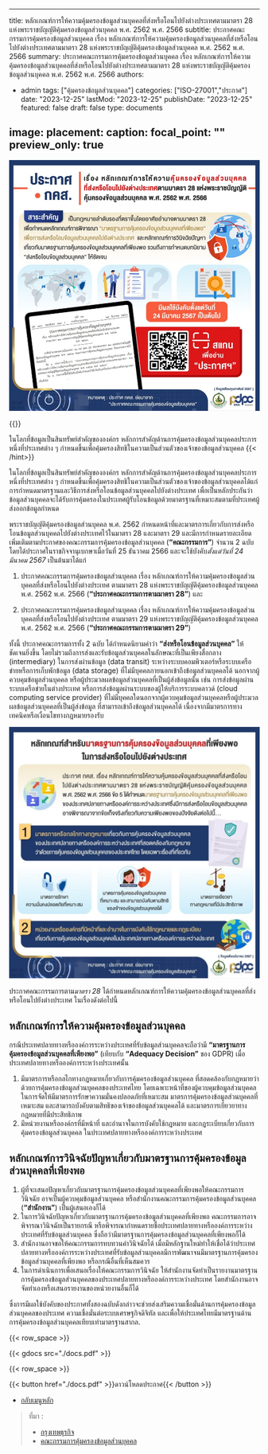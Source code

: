 ---
title: หลักเกณฑ์การให้ความคุ้มครองข้อมูลส่วนบุคคลที่ส่งหรือโอนไปยังต่างประเทศตามมาตรา 28 แห่งพระราชบัญญัติคุ้มครองข้อมูลส่วนบุคคล พ.ศ. 2562 พ.ศ. 2566
subtitle: 	ประกาศคณะกรรมการคุ้มครองข้อมูลส่วนบุคคล เรื่อง หลักเกณฑ์การให้ความคุ้มครองข้อมูลส่วนบุคคลที่ส่งหรือโอนไปยังต่างประเทศตามมาตรา 28 แห่งพระราชบัญญัติคุ้มครองข้อมูลส่วนบุคคล พ.ศ. 2562 พ.ศ. 2566
summary: 	ประกาศคณะกรรมการคุ้มครองข้อมูลส่วนบุคคล เรื่อง หลักเกณฑ์การให้ความคุ้มครองข้อมูลส่วนบุคคลที่ส่งหรือโอนไปยังต่างประเทศตามมาตรา 28 แห่งพระราชบัญญัติคุ้มครองข้อมูลส่วนบุคคล พ.ศ. 2562 พ.ศ. 2566
authors:
  - admin
tags: ["คุ้มครองข้อมูลส่วนบุคคล"]
categories: ["ISO-27001","ประกาศ"]
date: "2023-12-25"
lastMod: "2023-12-25"
publishDate: "2023-12-25"
featured: false
draft:  false
type: documents

image:
  placement:
  caption:
  focal_point: ""
  preview_only: true
------

![](info-12.jpg)

{{<hint success>}}

ในโลกที่ข้อมูลเป็นสินทรัพย์สำคัญขององค์กร หลักการสำคัญด้านการคุ้มครองข้อมูลส่วนบุคคลประการหนึ่งที่ประเทศต่าง ๆ กำหนดขึ้นเพื่อคุ้มครองสิทธิในความเป็นส่วนตัวของเจ้าของข้อมูลส่วนบุคคล
{{< /hint>}}

ในโลกที่ข้อมูลเป็นสินทรัพย์สำคัญขององค์กร หลักการสำคัญด้านการคุ้มครองข้อมูลส่วนบุคคลประการหนึ่งที่ประเทศต่าง ๆ กำหนดขึ้นเพื่อคุ้มครองสิทธิในความเป็นส่วนตัวของเจ้าของข้อมูลส่วนบุคคลได้แก่ การกำหนดมาตรฐานและวิธีการส่งหรือโอนข้อมูลส่วนบุคคลไปยังต่างประเทศ เพื่อเป็นหลักประกันว่าข้อมูลส่วนบุคคลจะได้รับการคุ้มครองในประเทศผู้รับโอนข้อมูลด้วยมาตรฐานที่เหมาะสมตามที่ประเทศผู้ส่งออกข้อมูลกำหนด

พระราชบัญญัติคุ้มครองข้อมูลส่วนบุคคล พ.ศ. 2562 กำหนดหน้าที่และมาตรการเกี่ยวกับการส่งหรือโอนข้อมูลส่วนบุคคลไปยังต่างประเทศไว้ในมาตรา 28 และมาตรา 29 และมีการกำหนดรายละเอียดเพิ่มเติมตามประกาศของคณะกรรมการคุ้มครองข้อมูลส่วนบุคคล (**“คณะกรรมการ”**) จำนวน 2 ฉบับ โดยได้ประกาศในราชกิจจานุเบกษาเมื่อวันที่ 25 ธันวาคม 2566 และจะใช้บังคับ*ตั้งแต่วันที่ 24 มีนาคม 2567* เป็นต้นมาได้แก่



1.	ประกาศคณะกรรมการคุ้มครองข้อมูลส่วนบุคคล เรื่อง หลักเกณฑ์การให้ความคุ้มครองข้อมูลส่วนบุคคลที่ส่งหรือโอนไปยังต่างประเทศ ตามมาตรา 28 แห่งพระราชบัญญัติคุ้มครองข้อมูลส่วนบุคคล พ.ศ. 2562 พ.ศ. 2566 (**“ประกาศคณะกรรมการตามมาตรา 28”**) และ

2. ประกาศคณะกรรมการคุ้มครองข้อมูลส่วนบุคคล เรื่อง หลักเกณฑ์การให้ความคุ้มครองข้อมูลส่วนบุคคลที่ส่งหรือโอนไปยังต่างประเทศ ตามมาตรา 29 แห่งพระราชบัญญัติคุ้มครองข้อมูลส่วนบุคคลพ.ศ. 2562 พ.ศ. 2566 (**“ประกาศคณะกรรมการตามมาตรา 29”**)

ทั้งนี้ ประกาศคณะกรรมการทั้ง 2 ฉบับ ได้กำหนดนิยามคำว่า **“ส่งหรือโอนข้อมูลส่วนบุคคล”** ให้ชัดเจนยิ่งขึ้น โดยไม่รวมถึงการส่งและรับข้อมูลส่วนบุคคลในลักษณะที่เป็นเพียงสื่อกลาง (intermediary) ในการส่งผ่านข้อมูล (data transit) ระหว่างระบบคอมพิวเตอร์หรือระบบเครือข่ายหรือการเก็บพักข้อมูล (data storage) ที่ไม่มีบุคคลภายนอกเข้าถึงข้อมูลส่วนบุคคลได้ นอกจากผู้ควบคุมข้อมูลส่วนบุคคล หรือผู้ประมวลผลข้อมูลส่วนบุคคลที่เป็นผู้ส่งข้อมูลนั้น เช่น การส่งข้อมูลผ่านระบบเครือข่ายในต่างประเทศ หรือการส่งข้อมูลผ่านระบบของผู้ให้บริการระบบคลาวด์ (cloud computing service provider) ที่ไม่มีบุคคลใดนอกจากผู้ควบคุมข้อมูลส่วนบุคคลหรือผู้ประมวลผลข้อมูลส่วนบุคคลที่เป็นผู้ส่งข้อมูล ที่สามารถเข้าถึงข้อมูลส่วนบุคคลได้ เนื่องจากมีมาตรการทางเทคนิคหรือเงื่อนไขทางกฎหมายรองรับ

![](info-13.jpg)

ประกาศคณะกรรมการตาม*มาตรา 28* ได้กำหนดหลักเกณฑ์การให้ความคุ้มครองข้อมูลส่วนบุคคลที่ส่งหรือโอนไปยังต่างประเทศ ในเรื่องดังต่อไปนี้



## หลักเกณฑ์การให้ความคุ้มครองข้อมูลส่วนบุคคล 

กรณีประเทศปลายทางหรือองค์การระหว่างประเทศที่รับข้อมูลส่วนบุคคลจะถือว่ามี **“มาตรฐานการคุ้มครองข้อมูลส่วนบุคคลที่เพียงพอ”** (เทียบกับ **“Adequacy Decision”** ของ GDPR) เมื่อประเทศปลายทางหรือองค์การระหว่างประเทศนั้น
1.	มีมาตรการหรือกลไกทางกฎหมายเกี่ยวกับการคุ้มครองข้อมูลส่วนบุคคล ที่สอดคล้องกับกฎหมายว่าด้วยการคุ้มครองข้อมูลส่วนบุคคลของประเทศไทย โดยเฉพาะหน้าที่ของผู้ควบคุมข้อมูลส่วนบุคคล ในการจัดให้มีมาตรการรักษาความมั่นคงปลอดภัยที่เหมาะสม มาตรการคุ้มครองข้อมูลส่วนบุคคลที่เหมาะสม และสามารถบังคับตามสิทธิของเจ้าของข้อมูลส่วนบุคคลได้ และมาตรการเยียวยาทางกฎหมายที่มีประสิทธิภาพ
2.	มีหน่วยงานหรือองค์กรที่มีหน้าที่ และอำนาจในการบังคับใช้กฎหมาย และกฎระเบียบเกี่ยวกับการคุ้มครองข้อมูลส่วนบุคคล ในประเทศปลายทางหรือองค์การระหว่างประเทศ

## หลักเกณฑ์การวินิจฉัยปัญหาเกี่ยวกับมาตรฐานการคุ้มครองข้อมูลส่วนบุคคลที่เพียงพอ 
1.	ผู้ที่จะเสนอปัญหาเกี่ยวกับมาตรฐานการคุ้มครองข้อมูลส่วนบุคคลที่เพียงพอให้คณะกรรมการวินิจฉัย อาจเป็นผู้ควบคุมข้อมูลส่วนบุคคล หรือสำนักงานคณะกรรมการคุ้มครองข้อมูลส่วนบุคคล (**“สำนักงาน”**) เป็นผู้เสนอเองก็ได้  
2.	ในการวินิจฉัยปัญหาเกี่ยวกับมาตรฐานการคุ้มครองข้อมูลส่วนบุคคลที่เพียงพอ คณะกรรมการอาจพิจารณาวินิจฉัยเป็นรายกรณี หรือพิจารณากำหนดรายชื่อประเทศปลายทางหรือองค์การระหว่างประเทศที่รับข้อมูลส่วนบุคคล ซึ่งถือว่ามีมาตรฐานการคุ้มครองข้อมูลส่วนบุคคลที่เพียงพอก็ได้ 
3.	สำนักงานอาจขอให้คณะกรรมการทบทวนคำวินิจฉัยได้ เมื่อมีหลักฐานใหม่ทำให้เชื่อได้ว่าประเทศปลายทางหรือองค์การระหว่างประเทศที่รับข้อมูลส่วนบุคคลมีการพัฒนาจนมีมาตรฐานการคุ้มครองข้อมูลส่วนบุคคลที่เพียงพอ หรือกรณีอื่นที่เห็นสมควร
4.	ในการดำเนินการเพื่อเสนอเรื่องให้คณะกรรมการวินิจฉัย ให้สำนักงานจัดทำเป็นรายงานมาตรฐานการคุ้มครองข้อมูลส่วนบุคคลของประเทศปลายทางหรือองค์การระหว่างประเทศ โดยสำนักงานอาจจัดทำเองหรือเสนอรายงานของหน่วยงานอื่นก็ได้

ซึ่งการมีผลใช้บังคับของประกาศทั้งสองฉบับดังกล่าวจะช่วยส่งเสริมความเชื่อมั่นด้านการคุ้มครองข้อมูลส่วนบุคคลของประเทศ ความเชื่อมั่นต่อระบบเศรษฐกิจดิจิทัล และเพื่อให้ประเทศไทยมีมาตรฐานด้านการคุ้มครองข้อมูลส่วนบุคคลเทียบเท่ามาตรฐานสากล.




{{< row_space >}}

{{< gdocs src="./docs.pdf" >}}

{{< row_space >}}

 

{{< button href="./docs.pdf" >}}ดาวน์โหลดประกาศ{{< /button >}}

- [กลับเมนูหลัก](../../section/)

> ที่มา : 
> - [กรุงเทพธุรกิจ](https://www.bangkokbiznews.com/news/news-update/1115730)
> - [คณะกรรมการคุ้มครองข้อมูลส่วนบุคคล](https://www.pdpc.or.th/2500/)

